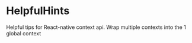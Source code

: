 # HelpfulHints
 
Helpful tips for React-native context api. 
Wrap multiple contexts into the 1 global context
